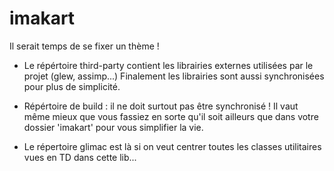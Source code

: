 imakart
=======
Il serait temps de se fixer un thème !
 * Le répértoire third-party contient les librairies externes utilisées par le projet (glew, assimp...)
Finalement les librairies sont aussi synchronisées pour plus de simplicité.

 * Répértoire de build : il ne doit surtout pas être synchronisé ! Il vaut même mieux que vous
fassiez en sorte qu'il soit ailleurs que dans votre dossier 'imakart' pour vous simplifier la vie.

 * Le répertoire glimac est là si on veut centrer toutes les classes utilitaires vues en TD dans
cette lib...

